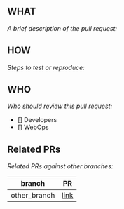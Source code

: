 ## WHAT
_A brief description of the pull request:_

## HOW 
_Steps to test or reproduce:_

## WHO
_Who should review this pull request:_

- [] Developers
- [] WebOps

## Related PRs
_Related PRs against other branches:_

branch | PR
------ | ------
other_branch | [link]()

